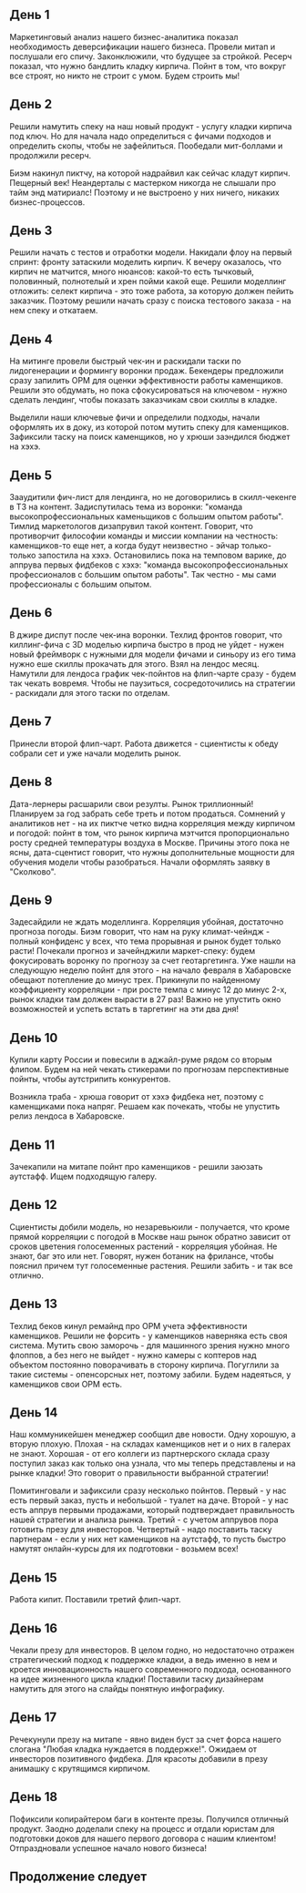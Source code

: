 
## День 1

Маркетинговый анализ нашего бизнес-аналитика показал необходимость деверсификации нашего бизнеса. Провели митап и послушали его спичу. Законклюжили, что будущее за стройкой. Ресерч показал, что нужно бандлить кладку кирпича. Пойнт в том, что вокруг все строят, но никто не строит с умом. Будем строить мы!

## День 2

Решили намутить спеку на наш новый продукт - услугу кладки кирпича под ключ. Но для начала надо определиться с фичами подходов и определить скопы, чтобы не зафейлиться. Пообедали мит-боллами и продолжили ресерч. 

Биэм накинул пиктчу, на которой надрайвил как сейчас кладут кирпич. Пещерный век! Неандерталы с мастерком никогда не слышали про тайм энд матириалс! Поэтому и не выстроено у них ничего, никаких бизнес-процессов. 

## День 3

Решили начать с тестов и отработки модели. Накидали флоу на первый спринт: фронту затаскили моделить кирпич. К вечеру оказалось, что кирпич не матчится, много нюансов: какой-то есть тычковый, половинный, полнотелый и хрен пойми какой еще. Решили моделлинг отложить: селект кирпича - это тоже работа, за которую должен пейить заказчик. Поэтому решили начать сразу с поиска тестового заказа - на нем спеку и откатаем.

## День 4

На митинге провели быстрый чек-ин и раскидали таски по лидогенерации и формингу воронки продаж. Бекендеры предложили сразу запилить ОРМ для оценки эффективности работы каменщиков. Решили это обдумать, но пока сфокусироваться на ключевом - нужно сделать лендинг, чтобы показать заказчикам свои скиллы в кладке. 

Выделили наши ключевые фичи и определили подходы, начали оформлять их в доку, из которой потом мутить спеку для каменщиков. Зафиксили таску на поиск каменщиков, но у хрюши заэндился бюджет на хэхэ. 

## День 5

Зааудитили фич-лист для лендинга, но не договорились в скилл-чекенге в ТЗ на контент. Задиспутилась тема из воронки: "команда высокопрофессиональных каменьщиков с большим опытом работы". Тимлид маркетологов дизапрувил такой контент. Говорит, что противорчит философии команды и миссии компании на честность: каменщиков-то еще нет, а когда будут неизвестно - эйчар только-только запостила на хэхэ. Остановились пока на темповом варике, до аппрува первых фидбеков с хэхэ: "команда высокопрофессиональных профессионалов с большим опытом работы". Так честно - мы сами профессионалы с большим опытом. 

## День 6

В джире диспут после чек-ина воронки. Техлид фронтов говорит, что киллинг-фича с 3D моделью кирпича быстро в прод не уйдет - нужен новый фреймворк с нужными для модели фичами и синьору из его тима нужно еше скиллы прокачать для этого. Взял на лендос месяц. Намутили для лендоса график чек-пойнтов на флип-чарте сразу - будем так чекать вовремя. Чтобы не паузиться, сосредоточились на стратегии - раскидали для этого таски по отделам. 

## День 7

Принесли второй флип-чарт. Работа движется - сциентисты к обеду собрали сет и уже начали моделить рынок. 

## День 8

Дата-лернеры расшарили свои резулты. Рынок триллионный! Планируем за год забрать себе треть и потом продаться. Сомнений у аналитиков нет - на их пиктче четко видна корреляция между кирпичом и погодой: пойнт в том, что рынок кирпича мэтчится пропорционально росту средней температуры воздуха в Москве. Причины этого пока не ясны, дата-сцентист говорит, что нужны дополнительные мощности для обучения модели чтобы разобраться. Начали оформлять заявку в "Сколково". 

## День 9

Задесайдили не ждать моделлинга. Корреляция убойная, достаточно прогноза погоды. Биэм говорит, что нам на руку климат-чейндж - полный конфиденс у всех, что тема прорывная и рынок будет только расти! Почекали прогноз и зачейнджили маркет-спеку: будем фокусировать воронку по прогнозу за счет геотаргетинга. Уже нашли на следующую неделю пойнт для этого - на начало февраля в Хабаровске обещают потепление до минус трех. Прикинули по найденному коэффициенту корреляции - при росте темпа с минус 12 до минус 2-х, рынок кладки там должен вырасти в 27 раз! Важно не упустить окно возможностей и успеть встать в таргетинг на эти два дня!

## День 10

Купили карту России и повесили в аджайл-руме рядом со вторым флипом. Будем на ней чекать стикерами по прогнозам перспективные пойнты, чтобы аутстрипить конкурентов. 

Возникла траба - хрюша говорит от хэхэ фидбека нет, поэтому с каменщиками пока напряг. Решаем как почекать, чтобы не упустить релиз лендоса в Хабаровске.

## День 11

Зачекапили на митапе пойнт про каменщиков - решили заюзать аутстафф. Ищем подходящую галеру. 

## День 12

Сциентисты добили модель, но незаревьюили - получается, что кроме прямой корреляции с погодой в Москве наш рынок обратно зависит от сроков цветения голосеменных растений - корреляция убойная. Не знают, баг это или нет. Говорят, нужен ботаник на фрилансе, чтобы пояснил причем тут голосеменные растения. Решили забить - и так все отлично. 

## День 13

Техлид беков кинул ремайнд про ОРМ учета эффективности каменщиков. Решили не форсить - у каменщиков наверняка есть своя система. Мутить свою заморочь - для машинного зрения нужно много флоппов, а без него не выйдет - нужно камеры с коптеров над объектом постоянно поворачивать в сторону кирпича. Погуглили за такие системы - опенсорсных нет, поэтому забили. Будем надеяться, у каменщиков свои ОРМ есть. 

## День 14

Наш коммуникейшен менеджер сообщил две новости. Одну хорошую, а вторую плохую. Плохая - на складах каменщиков нет и о них в галерах не знают. Хорошая - от его коллеги из партнерского склада сразу поступил заказ как только она узнала, что мы теперь представлены и на рынке кладки! Это говорит о правильности выбранной стратегии! 

Помитинговали и зафиксили сразу несколько пойнтов. Первый - у нас есть первый заказ, пусть и небольшой - туалет на даче. Второй - у нас есть аппрув первыми продажами, который подтверждает правильность нашей стратегии и анализа рынка. Третий - с учетом аппрувов пора готовить презу для инвесторов. Четвертый - надо поставить таску партнерам - если у них нет каменщиков на аутстафф, то пусть быстро намутят онлайн-курсы для их подготовки - возьмем всех!

## День 15

Работа кипит. Поставили третий флип-чарт. 

## День 16

Чекали презу для инвесторов. В целом годно, но недостаточно отражен стратегический подход к поддержке кладки, а ведь именно в нем и кроется инновационность нашего современного подхода, основанного на идее жизненного цикла кладки! Поставили таску дизайнерам намутить для этого на слайды понятную инфографику.

## День 17

Речекунули презу на митапе - явно виден буст за счет форса нашего слогана "Любая кладка нуждается в поддержке!". Ожидаем от инвесторов позитивного фидбека. Для красоты добавили в презу анимашку с крутящимся кирпичом. 

## День 18

Пофиксили копирайтером баги в контенте презы. Получился отличный продукт. Заодно доделали спеку на процесс и отдали юристам для подготовки доков для нашего первого договора с нашим клиентом! Отпраздновали успешное начало нового бизнеса!

## Продолжение следует
